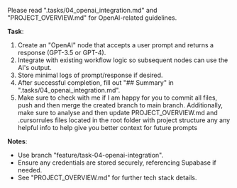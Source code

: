 Please read ".tasks/04_openai_integration.md" and "PROJECT_OVERVIEW.md" for OpenAI-related guidelines.

**Task**:
1. Create an "OpenAI" node that accepts a user prompt and returns a response (GPT-3.5 or GPT-4).
2. Integrate with existing workflow logic so subsequent nodes can use the AI's output.
3. Store minimal logs of prompt/response if desired.
4. After successful completion, fill out "## Summary" in ".tasks/04_openai_integration.md".
5. Make sure to check with me if I am happy for you to commit all files, push and then merge the created branch to main branch. Additionally, make sure to analyse and then update PROJECT_OVERVIEW.md and .cursorrules files located in the root folder with project structure any any helpful info to help give you better context for future prompts

**Notes**:
- Use branch "feature/task-04-openai-integration".
- Ensure any credentials are stored securely, referencing Supabase if needed.
- See "PROJECT_OVERVIEW.md" for further tech stack details.
